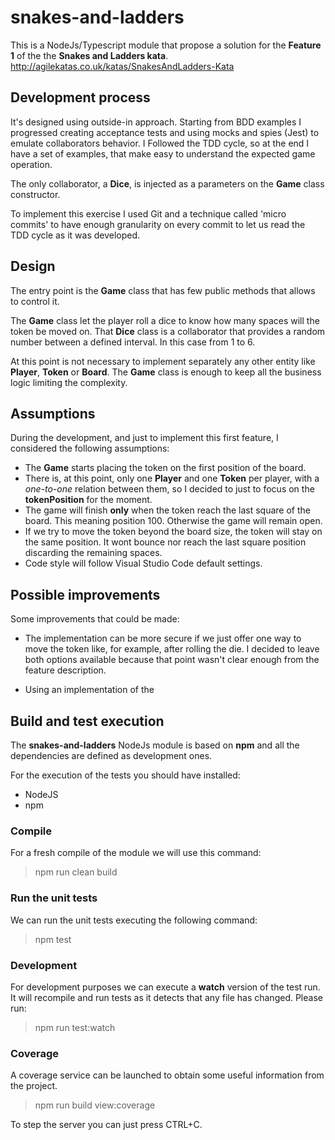 # snakes-and-ladders #

This is a NodeJs/Typescript module that propose a solution for the **Feature 1**
of the the **Snakes and Ladders kata**.
http://agilekatas.co.uk/katas/SnakesAndLadders-Kata

## Development process ##

It's designed using outside-in approach. Starting from BDD
examples I progressed creating acceptance tests and using mocks and
spies (Jest) to emulate collaborators behavior. I Followed the TDD cycle,
so at the end I have a set of examples, that make easy to understand the
expected game operation.

The only collaborator, a **Dice**, is injected as a parameters on the
**Game** class constructor.

To implement this exercise I used Git and a technique called 'micro
commits' to have enough granularity on every commit to let us read the
TDD cycle as it was developed.

## Design ##

The entry point is the **Game** class that has few public methods that allows
to control it.

The **Game** class let the player roll a dice to know how many spaces
will the token be moved on. That **Dice** class is a collaborator that provides
a random number between a defined interval. In this case from 1 to 6.

At this point is not necessary to implement separately any other entity
like **Player**, **Token** or **Board**. The **Game** class is enough to
keep all the business logic limiting the complexity.

## Assumptions ##

During the development, and just to implement this first feature, I
considered the following assumptions:

* The **Game** starts placing the token on the first position of the board.
* There is, at this point, only one **Player** and one **Token** per
player, with a _one-to-one_ relation between them, so I decided to
just to focus on the **tokenPosition** for the moment.
* The game will finish **only** when the token reach the last square of
the board. This meaning position 100. Otherwise the game will remain
open.
* If we try to move the token beyond the board size, the token will
stay on the same position. It wont bounce nor reach the last square
position discarding the remaining spaces.
* Code style will follow Visual Studio Code default settings.

## Possible improvements ##

Some improvements that could be made:

* The implementation can be more secure if we just offer one way to move
 the token like, for example, after rolling the die. I decided to leave both
 options available because that point wasn't clear enough from the feature
 description.

* Using an implementation of the 

## Build and test execution ##

The **snakes-and-ladders** NodeJs module is based on **npm** and all the
dependencies are defined as development ones.

For the execution of the tests you should have installed:

* NodeJS
* npm

### Compile ###
For a fresh compile of the module we will use this command:

> npm run clean build


### Run the unit tests ###
We can run the unit tests executing the following command:

> npm test

### Development ###

For development purposes we can execute a **watch** version of the test run.
It will recompile and run tests as it detects that any file has changed. Please
run:

> npm run test:watch

### Coverage ###

A coverage service can be launched to obtain some useful information from the
project.

> npm run build view:coverage

To step the server you can just press CTRL+C.
